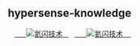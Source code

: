 <div align="center">
   <h2>hypersense-knowledge</h2>
   <a href="https://github.com/HyperSenseTech" target="_blank">
     <img alt="氦闪技术" src="https://img.shields.io/github/stars/ac4nd
?style=social&label=Stars"/>
  </a>
   <a href="https://gitee.com/datural" target="_blank">
     <img alt="氦闪技术" src="https://img.shields.io/badge/Author-%E6%B0%A6%E9%97%AA%E6%8A%80%E6%9C%AF%E5%BC%80%E6%BA%90-blue
"/>
   </a>
</div>
